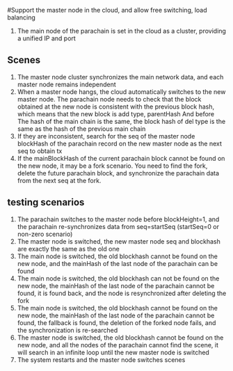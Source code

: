 #Support the master node in the cloud, and allow free switching, load balancing
 1. The main node of the parachain is set in the cloud as a cluster, providing a unified IP and port
 
## Scenes
 1. The master node cluster synchronizes the main network data, and each master node remains independent
 1. When a master node hangs, the cloud automatically switches to the new master node. The parachain node needs to check that the block obtained at the new node is consistent with the previous block hash, which means that the new block is add type, parentHash And before
    The hash of the main chain is the same, the block hash of del type is the same as the hash of the previous main chain
 1. If they are inconsistent, search for the seq of the master node blockHash of the parachain record on the new master node as the next seq to obtain tx
 1. If the mainBlockHash of the current parachain block cannot be found on the new node, it may be a fork scenario. You need to find the fork, delete the future parachain block, and synchronize the parachain data from the next seq at the fork.

## testing scenarios
 1. The parachain switches to the master node before blockHeight=1, and the parachain re-synchronizes data from seq=startSeq (startSeq=0 or non-zero scenario)
 1. The master node is switched, the new master node seq and blockhash are exactly the same as the old one
 1. The main node is switched, the old blockhash cannot be found on the new node, and the mainHash of the last node of the parachain can be found
 1. The main node is switched, the old blockhash can not be found on the new node, the mainHash of the last node of the parachain cannot be found, it is found back, and the node is resynchronized after deleting the fork
 1. The main node is switched, the old blockhash cannot be found on the new node, the mainHash of the last node of the parachain cannot be found, the fallback is found, the deletion of the forked node fails, and the synchronization is re-searched
 1. The master node is switched, the old blockhash cannot be found on the new node, and all the nodes of the parachain cannot find the scene, it will search in an infinite loop until the new master node is switched
 1. The system restarts and the master node switches scenes